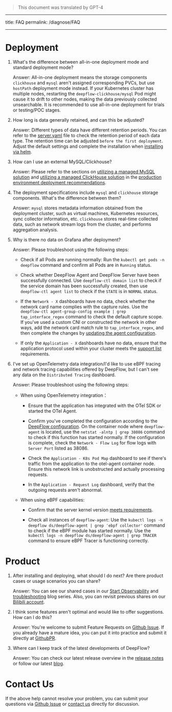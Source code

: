 > This document was translated by GPT-4

---

title: FAQ
permalink: /diagnose/FAQ

---

# Deployment

1. What's the difference between all-in-one deployment mode and standard deployment mode?

   Answer: All-in-one deployment means the storage components `clickhouse` and `mysql` aren't assigned corresponding PVCs, but use `hostPath` deployment mode instead. If your Kubernetes cluster has multiple nodes, restarting the `deepflow-clickhouse/mysql` Pod might cause it to drift to other nodes, making the data previously collected unsearchable. It is recommended to use all-in-one deployment for trials or testing/POC stages.

2. How long is data generally retained, and can this be adjusted?

   Answer: Different types of data have different retention periods. You can refer to the [server.yaml](https://github.com/deepflowio/deepflow/blob/main/server/server.yaml#L296-L310) file to check the retention period of each data type. The retention time can be adjusted `before the first deployment`. Adjust the default settings and complete the installation when [installing via helm](../best-practice/server-advanced-config/#modify-server-configuration-file).

3. How can I use an external MySQL/Clickhouse?

   Answer: Please refer to the sections on [utilizing a managed MySQL solution](../best-practice/production-deployment/#use-managed-mysql) and [utilizing a managed ClickHouse solution](../best-practice/production-deployment/#use-managed-clickhouse) in the [production environment deployment recommendations](../best-practice/production-deployment/).

4. The deployment specifications include `mysql` and `clickhouse` storage components. What's the difference between them?

   Answer: `mysql` stores metadata information obtained from the deployment cluster, such as virtual machines, Kubernetes resources, sync collector information, etc. `clickhouse` stores real-time collected data, such as network stream logs from the cluster, and performs aggregation analysis.

5. Why is there no data on Grafana after deployment?

   Answer: Please troubleshoot using the following steps:

   - Check if all Pods are running normally: Run the `kubectl get pods -n deepflow` command and confirm all Pods are in `Running` status.

   - Check whether DeepFlow Agent and DeepFlow Server have been successfully connected. Use `deepflow-ctl domain list` to check if the service domain has been successfully created, then use `deepflow-ctl agent list` to check if the `STATE` is in `NORMAL` status.

   - If the `Network - X` dashboards have no data, check whether the network card name complies with the capture rules. Use the `deepflow-ctl agent-group-config example | grep tap_interface_regex` command to check the default capture scope. If you've used a custom CNI or constructed the network in other ways, add the network card match rule to `tap_interface_regex`, and then complete the changes by [updating the agent configuration](../best-practice/agent-advanced-config/#update-agent-group-config-configuration).

   - If only the `Application - X` dashboards have no data, ensure that the application protocol used within your cluster meets the [support list](../features/universal-map/request-log/) requirements.

6. I've set up OpenTelemetry data integration/I'd like to use eBPF tracing and network tracing capabilities offered by DeepFlow, but I can't see any data on the `Distributed Tracing` dashboard.

   Answer: Please troubleshoot using the following steps:

   - When using OpenTelemetry integration：

     - Ensure that the application has integrated with the OTel SDK or started the OTel Agent.

     - Confirm you've completed the configuration according to the [DeepFlow configuration](../integration/input/tracing/opentelemetry/#configure-deepflow). On the container node where `deepflow-agent` is located, use the `netstat -alntp | grep 38086` command to check if this function has started normally. If the configuration is complete, check the `Network - Flow Log` for flow logs with `Server Port` listed as 38086.

     - Check the `Application - K8s Pod Map` dashboard to see if there's traffic from the application to the otel-agent container node. Ensure this network link is unobstructed and actually processing requests.

     - In the `Application - Request Log` dashboard, verify that the outgoing requests aren't abnormal.

   - When using eBPF capabilities:

     - Confirm that the server kernel version [meets requirements](../ce-install/overview/#kernel-requirements).

     - Check all instances of `deepflow-agent`: Use the `kubectl logs -n deepflow ds/deepflow-agent | grep 'ebpf collector'` command to check if the eBPF module has started normally. Use the `kubectl logs -n deepflow ds/deepflow-agent | grep TRACER` command to ensure eBPF Tracer is functioning correctly.

# Product

1. After installing and deploying, what should I do next? Are there product cases or usage scenarios you can share?

   Answer: You can see our shared cases in our [Start Observability](https://deepflow.io/blog/tags/Dashboard/) and [troubleshooting](https://deepflow.io/blog/tags/troubleshooting/) blog series. Also, you can revisit previous shares on our [Bilibili account](https://space.bilibili.com/2040480780/video).

2. I think some features aren't optimal and would like to offer suggestions. How can I do this?

   Answer: You're welcome to submit Feature Requests on [Github Issue](https://github.com/deepflowio/deepflow/issues). If you already have a mature idea, you can put it into practice and submit it directly at [GithubPR](https://github.com/deepflowio/deepflow/pulls).

3. Where can I keep track of the latest developments of DeepFlow?

   Answer: You can check our latest release overview in the [release notes](../release-notes/release-6.2-ce/) or follow our latest [blog](https://deepflow.io/blog/).

# Contact Us

If the above help cannot resolve your problem, you can submit your questions via [Github Issue](https://github.com/deepflowio/deepflow/issues) or [contact us](https://github.com/deepflowio/deepflow#contact-us) directly for discussion.
